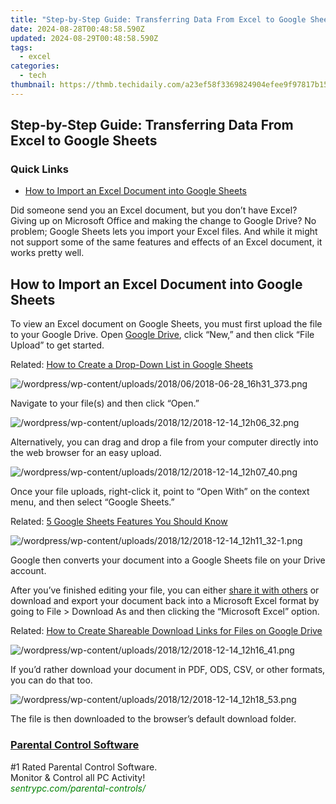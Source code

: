 ```yaml
---
title: "Step-by-Step Guide: Transferring Data From Excel to Google Sheets"
date: 2024-08-28T00:48:58.590Z
updated: 2024-08-29T00:48:58.590Z
tags:
  - excel
categories:
  - tech
thumbnail: https://thmb.techidaily.com/a23ef58f3369824904efee9f97817b15b093c9dc4ea1ce81d7226560e11dda64.jpg
---
```


## Step-by-Step Guide: Transferring Data From Excel to Google Sheets

### Quick Links

* [How to Import an Excel Document into Google Sheets](https://phone-solutions.techidaily.com/5-ways-to-restart-tecno-spark-10c-without-power-button-drfone-by-drfone-reset-android-reset-android/)

 Did someone send you an Excel document, but you don’t have Excel? Giving up on Microsoft Office and making the change to Google Drive? No problem; Google Sheets lets you import your Excel files. And while it might not support some of the same features and effects of an Excel document, it works pretty well.

##  How to Import an Excel Document into Google Sheets

 To view an Excel document on Google Sheets, you must first upload the file to your Google Drive. Open [Google Drive](https://drive.google.com/drive/my-drive), click “New,” and then click “File Upload” to get started.

Related: [How to Create a Drop-Down List in Google Sheets](https://buynow-reviews.techidaily.com/the-ultimate-guide-to-asus-chromebook-c202sa-top-pick-for-students-and-kids/) 

![/wordpress/wp-content/uploads/2018/06/2018-06-28_16h31_373.png](https://static1.howtogeekimages.com/wordpress/wp-content/uploads/2018/06/2018-06-28_16h31_373.png) 

 Navigate to your file(s) and then click “Open.”

![/wordpress/wp-content/uploads/2018/12/2018-12-14_12h06_32.png](https://static1.howtogeekimages.com/wordpress/wp-content/uploads/2018/12/2018-12-14_12h06_32.png) 

 Alternatively, you can drag and drop a file from your computer directly into the web browser for an easy upload.

![/wordpress/wp-content/uploads/2018/12/2018-12-14_12h07_40.png](https://static1.howtogeekimages.com/wordpress/wp-content/uploads/2018/12/2018-12-14_12h07_40.png) 

 Once your file uploads, right-click it, point to “Open With” on the context menu, and then select “Google Sheets.”

Related: [5 Google Sheets Features You Should Know](https://fox-boxes.techidaily.com/updated-psd-mastery-journey-unlimited-complimentary-texts/) 

![/wordpress/wp-content/uploads/2018/12/2018-12-14_12h11_32-1.png](https://static1.howtogeekimages.com/wordpress/wp-content/uploads/2018/12/2018-12-14_12h11_32-1.png) 

 Google then converts your document into a Google Sheets file on your Drive account.

 After you’ve finished editing your file, you can either [share it with others](https://screen-sharing-recording.techidaily.com/new-2024-approved-capture-and-share-the-world-in-high-definition-with-mi-11s-screenshot-capabilities/) or download and export your document back into a Microsoft Excel format by going to File > Download As and then clicking the “Microsoft Excel” option.

Related: [How to Create Shareable Download Links for Files on Google Drive](https://screen-sharing-recording.techidaily.com/new-2024-approved-capture-and-share-the-world-in-high-definition-with-mi-11s-screenshot-capabilities/) 

![/wordpress/wp-content/uploads/2018/12/2018-12-14_12h16_41.png](https://static1.howtogeekimages.com/wordpress/wp-content/uploads/2018/12/2018-12-14_12h16_41.png) 

 If you’d rather download your document in PDF, ODS, CSV, or other formats, you can do that too.

![/wordpress/wp-content/uploads/2018/12/2018-12-14_12h18_53.png](https://static1.howtogeekimages.com/wordpress/wp-content/uploads/2018/12/2018-12-14_12h18_53.png) 

 The file is then downloaded to the browser’s default download folder.

<ins class="adsbygoogle"
     style="display:block"
     data-ad-format="autorelaxed"
     data-ad-client="ca-pub-7571918770474297"
     data-ad-slot="1223367746"></ins>



<ins class="adsbygoogle"
     style="display:block"
     data-ad-client="ca-pub-7571918770474297"
     data-ad-slot="8358498916"
     data-ad-format="auto"
     data-full-width-responsive="true"></ins>



<!-- affiliate ads begin -->
<h3 id="200610"><a href="https://sentrypc.7eer.net/c/5597632/200610/3022">Parental Control Software</a></h3>
<span class="text-ad-content">
	#1 Rated Parental Control Software.<br/>
	Monitor & Control all PC Activity!<br/>
		<cite style="color:green">sentrypc.com/parental-controls/</cite>
	</span><img height="0" width="0" src="https://sentrypc.7eer.net/i/5597632/200610/3022" style="position:absolute;visibility:hidden;" border="0" />
<!-- affiliate ads end -->